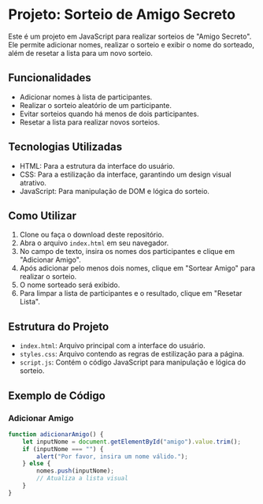 # Projeto: Sorteio de Amigo Secreto

Este é um projeto em JavaScript para realizar sorteios de "Amigo Secreto". Ele permite adicionar nomes, realizar o sorteio e exibir o nome do sorteado, além de resetar a lista para um novo sorteio.

## Funcionalidades

- Adicionar nomes à lista de participantes.
- Realizar o sorteio aleatório de um participante.
- Evitar sorteios quando há menos de dois participantes.
- Resetar a lista para realizar novos sorteios.

## Tecnologias Utilizadas

- HTML: Para a estrutura da interface do usuário.
- CSS: Para a estilização da interface, garantindo um design visual atrativo.
- JavaScript: Para manipulação de DOM e lógica do sorteio.

## Como Utilizar

1. Clone ou faça o download deste repositório.
2. Abra o arquivo `index.html` em seu navegador.
3. No campo de texto, insira os nomes dos participantes e clique em "Adicionar Amigo".
4. Após adicionar pelo menos dois nomes, clique em "Sortear Amigo" para realizar o sorteio.
5. O nome sorteado será exibido.
6. Para limpar a lista de participantes e o resultado, clique em "Resetar Lista".

## Estrutura do Projeto

- `index.html`: Arquivo principal com a interface do usuário.
- `styles.css`: Arquivo contendo as regras de estilização para a página.
- `script.js`: Contém o código JavaScript para manipulação e lógica do sorteio.

## Exemplo de Código

### Adicionar Amigo
```javascript
function adicionarAmigo() {
    let inputNome = document.getElementById("amigo").value.trim();
    if (inputNome === "") {
        alert("Por favor, insira um nome válido.");
    } else {
        nomes.push(inputNome);
        // Atualiza a lista visual
    }
}
